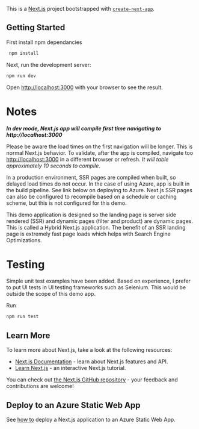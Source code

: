 This is a [Next.js](https://nextjs.org/) project bootstrapped with [`create-next-app`](https://github.com/vercel/next.js/tree/canary/packages/create-next-app).

## Getting Started

First install npm dependancies

```bash
 npm install
```

Next, run the development server:

```bash
npm run dev
```

Open [http://localhost:3000](http://localhost:3000) with your browser to see the result.

# Notes

**_In dev mode, Next.js app will compile first time navigating to http://localhost:3000_**

Please be aware the load times on the first navigation will be longer. This is normal Next.js behavior. To validate, after the app is compiled, navigate too [http://localhost:3000](http://localhost:3000) in a different browser or refresh. _It will table approximately 10 seconds to compile_.

In a production environment, SSR pages are compiled when built, so delayed load times do not occur. In the case of using Azure, app is built in the build pipeline. See link below on deploying to Azure. Next.js SSR pages can also be configured to recompile based on a schedule or caching scheme, but this is not configured for this demo.

This demo application is designed so the landing page is server side rendered (SSR) and dynamic pages (filter and product) are dynamic pages. This is called a Hybrid Next.js application. The benefit of an SSR landing page is extremely fast page loads which helps with Search Engine Optimizations.

# Testing

Simple unit test examples have been added. Based on experience, I prefer to put UI tests in UI testing frameworks such as Selenium. This would be outside the scope of this demo app.

Run

```bash
npm run test
```

## Learn More

To learn more about Next.js, take a look at the following resources:

- [Next.js Documentation](https://nextjs.org/docs) - learn about Next.js features and API.
- [Learn Next.js](https://nextjs.org/learn) - an interactive Next.js tutorial.

You can check out [the Next.js GitHub repository](https://github.com/vercel/next.js/) - your feedback and contributions are welcome!

## Deploy to an Azure Static Web App

See [how to](https://learn.microsoft.com/en-us/azure/static-web-apps/deploy-nextjs-hybrid) deploy a Next.js application to an Azure Static Web App.
